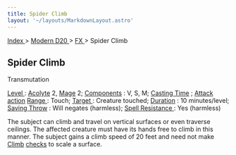 ```yaml
---
title: Spider Climb
layout: '~/layouts/MarkdownLayout.astro'
---
```


[ Index ](/) > [ Modern D20 ](/modern.d20.srd) > [ FX ](/modern.d20.srd/fx) > Spider Climb

##  Spider Climb

Transmutation

[ Level ](/modern.d20.srd/fx/level) : [ Acolyte](/modern.d20.srd/classes/advanced/acolyte) 2, [ Mage](/modern.d20.srd/classes/advanced/mage) 2; [ Components](/modern.d20.srd/fx/components) : V, S, M; [ Casting Time](/modern.d20.srd/fx/casting.time) ; [ Attack action](/modern.d20.srd/combat/attack.actions) [ Range ](/modern.d20.srd/fx/range) :
Touch; [ Target ](/modern.d20.srd/fx/target) : Creature touched; [ Duration](/modern.d20.srd/fx/duration) : 10 minutes/level; [ Saving Throw](/modern.d20.srd/basics/saving.throws) : Will negates (harmless); [ Spell Resistance ](/modern.d20.srd/special.abilities/spell.resistance) : Yes
(harmless)

The subject can climb and travel on vertical surfaces or even traverse
ceilings. The affected creature must have its hands free to climb in this
manner. The subject gains a climb speed of 20 feet and need not make [ Climb](/modern.d20.srd/skills/climb) [ checks](/modern.d20.srd/skills/skill.basics) to scale a surface.

